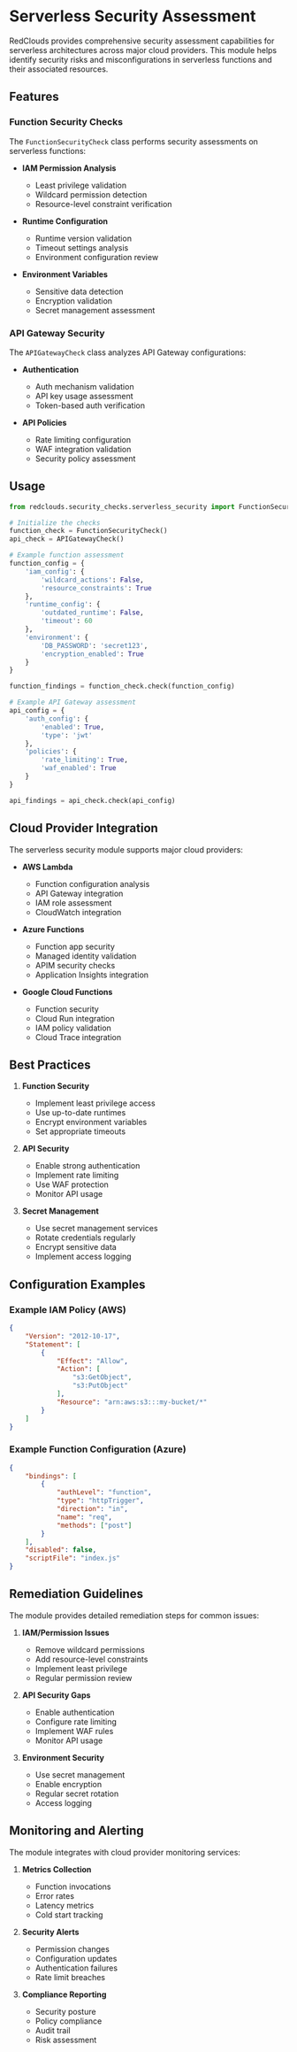 # Serverless Security Assessment

RedClouds provides comprehensive security assessment capabilities for serverless architectures across major cloud providers. This module helps identify security risks and misconfigurations in serverless functions and their associated resources.

## Features

### Function Security Checks

The `FunctionSecurityCheck` class performs security assessments on serverless functions:

- **IAM Permission Analysis**
  - Least privilege validation
  - Wildcard permission detection
  - Resource-level constraint verification

- **Runtime Configuration**
  - Runtime version validation
  - Timeout settings analysis
  - Environment configuration review

- **Environment Variables**
  - Sensitive data detection
  - Encryption validation
  - Secret management assessment

### API Gateway Security

The `APIGatewayCheck` class analyzes API Gateway configurations:

- **Authentication**
  - Auth mechanism validation
  - API key usage assessment
  - Token-based auth verification

- **API Policies**
  - Rate limiting configuration
  - WAF integration validation
  - Security policy assessment

## Usage

```python
from redclouds.security_checks.serverless_security import FunctionSecurityCheck, APIGatewayCheck

# Initialize the checks
function_check = FunctionSecurityCheck()
api_check = APIGatewayCheck()

# Example function assessment
function_config = {
    'iam_config': {
        'wildcard_actions': False,
        'resource_constraints': True
    },
    'runtime_config': {
        'outdated_runtime': False,
        'timeout': 60
    },
    'environment': {
        'DB_PASSWORD': 'secret123',
        'encryption_enabled': True
    }
}

function_findings = function_check.check(function_config)

# Example API Gateway assessment
api_config = {
    'auth_config': {
        'enabled': True,
        'type': 'jwt'
    },
    'policies': {
        'rate_limiting': True,
        'waf_enabled': True
    }
}

api_findings = api_check.check(api_config)
```

## Cloud Provider Integration

The serverless security module supports major cloud providers:

- **AWS Lambda**
  - Function configuration analysis
  - API Gateway integration
  - IAM role assessment
  - CloudWatch integration

- **Azure Functions**
  - Function app security
  - Managed identity validation
  - APIM security checks
  - Application Insights integration

- **Google Cloud Functions**
  - Function security
  - Cloud Run integration
  - IAM policy validation
  - Cloud Trace integration

## Best Practices

1. **Function Security**
   - Implement least privilege access
   - Use up-to-date runtimes
   - Encrypt environment variables
   - Set appropriate timeouts

2. **API Security**
   - Enable strong authentication
   - Implement rate limiting
   - Use WAF protection
   - Monitor API usage

3. **Secret Management**
   - Use secret management services
   - Rotate credentials regularly
   - Encrypt sensitive data
   - Implement access logging

## Configuration Examples

### Example IAM Policy (AWS)

```json
{
    "Version": "2012-10-17",
    "Statement": [
        {
            "Effect": "Allow",
            "Action": [
                "s3:GetObject",
                "s3:PutObject"
            ],
            "Resource": "arn:aws:s3:::my-bucket/*"
        }
    ]
}
```

### Example Function Configuration (Azure)

```json
{
    "bindings": [
        {
            "authLevel": "function",
            "type": "httpTrigger",
            "direction": "in",
            "name": "req",
            "methods": ["post"]
        }
    ],
    "disabled": false,
    "scriptFile": "index.js"
}
```

## Remediation Guidelines

The module provides detailed remediation steps for common issues:

1. **IAM/Permission Issues**
   - Remove wildcard permissions
   - Add resource-level constraints
   - Implement least privilege
   - Regular permission review

2. **API Security Gaps**
   - Enable authentication
   - Configure rate limiting
   - Implement WAF rules
   - Monitor API usage

3. **Environment Security**
   - Use secret management
   - Enable encryption
   - Regular secret rotation
   - Access logging

## Monitoring and Alerting

The module integrates with cloud provider monitoring services:

1. **Metrics Collection**
   - Function invocations
   - Error rates
   - Latency metrics
   - Cold start tracking

2. **Security Alerts**
   - Permission changes
   - Configuration updates
   - Authentication failures
   - Rate limit breaches

3. **Compliance Reporting**
   - Security posture
   - Policy compliance
   - Audit trail
   - Risk assessment 